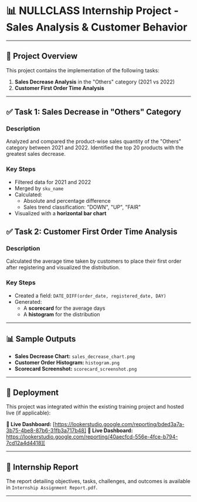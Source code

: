 # 📊 NULLCLASS Internship Project - Sales Analysis & Customer Behavior
---

## 📝 Project Overview

This project contains the implementation of the following tasks:

1. **Sales Decrease Analysis** in the "Others" category (2021 vs 2022)
2. **Customer First Order Time Analysis**

---

## ✅ Task 1: Sales Decrease in "Others" Category

### Description

Analyzed and compared the product-wise sales quantity of the "Others" category between 2021 and 2022. Identified the top 20 products with the greatest sales decrease.

### Key Steps

- Filtered data for 2021 and 2022
- Merged by `sku_name`
- Calculated:
  - Absolute and percentage difference
  - Sales trend classification: "DOWN", "UP", "FAIR"
- Visualized with a **horizontal bar chart**

## ✅ Task 2: Customer First Order Time Analysis

### Description

Calculated the average time taken by customers to place their first order after registering and visualized the distribution.

### Key Steps

- Created a field: `DATE_DIFF(order_date, registered_date, DAY)`
- Generated:
  - A **scorecard** for the average days
  - A **histogram** for the distribution

---

## 📊 Sample Outputs

- **Sales Decrease Chart:** `sales_decrease_chart.png`
- **Customer Order Histogram:** `histogram.png`
- **Scorecard Screenshot:** `scorecard_screenshot.png`

---

## 🚀 Deployment

This project was integrated within the existing training project and hosted live (if applicable):

**🔗 Live Dashboard:** [https://lookerstudio.google.com/reporting/bded3a7a-3b75-4be8-87b6-31fb3a717b48]
**🔗 Live Dashboard:** https://lookerstudio.google.com/reporting/40aecfcd-556e-4fce-b794-7cd12a4d4418][

---

## 📄 Internship Report

The report detailing objectives, tasks, challenges, and outcomes is available in `Internship Assignment Report.pdf`.

---

